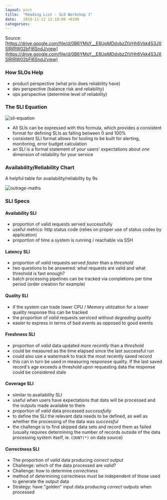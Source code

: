 ```yaml
---
layout: post
title:  "Reading List - SLO Workshop 1"
date:   2018-11-12 12:10:00 +0100
categories:
---
```

Source: [https://drive.google.com/file/d/0B6YMsY__E8UpMDdvbzZtVHh6Vkk4S3JXSlRIRW02bFl6SndJ/view](https://drive.google.com/file/d/0B6YMsY__E8UpMDdvbzZtVHh6Vkk4S3JXSlRIRW02bFl6SndJ/view)

### How SLOs Help
- product perspective (what prio does reliability have)
- dev perspective (balance risk and reliability)
- ops perspective (determine level of reliability)

### The SLI Equation

![sli-equation](https://i.imgur.com/E3vKD0f.png)

- All SLIs can be expressed with this formula, which provides a consistent format for defining SLIs as falling between 0 and 100%
- consistent SLI format allows for tooling to be built for alerting, monitoring, error budget calculation
- an SLI is a formal statement of your users' expectations about *one* dimension of reliability for your service

### Availability/Reliability Chart
A helpful table for availability/reliability by 9s

![outrage-maths](https://i.imgur.com/m9HcZCf.png)

### SLI Specs

#### Availability SLI
- proportion of valid requests served successfully
- useful metrics: http status code (relies on proper use of status codes by application)
- proportion of time a system is running / reachable via SSH

#### Latency SLI
- proportion of *valid* requests served *faster* than a *threshold*
- two questions to be answered: what requests are valid and what threshold is fast enough?
- batch processing pipelines can be tracked via completions per time period (order creation for example)

#### Quality SLI
- if the system can trade lower CPU / Memory utilization for a lower quality response this can be tracked
- the proportion of *valid* requests serviced without *degrading quality*
- easier to express in terms of bad events as opposed to good events

#### Freshness SLI
- proportion of *valid* data updated *more recently* than a *threshold*
- could be measured as the time elapsed since the last successful run
- could also use a watermark to track the most recently saved record
- this can in turn be used in measuring responose quality. If the last saved record's age exceeds a threshold upon requesting data the response could be considered stale

#### Coverage SLI
- similar to availability SLI
- useful when users have expectations that data will be processed and the outputs made available to them
- proportion of *valid* data processed *successfully*
- to define the SLI the relevant data needs to be defined, as well as whether the processing of the data was *successful*
- the challenge is to find skipped data sets and record them as failed (usually requires determining the number of records outside of the data processing system itself, ie. `COUNT(*)` on data source)

#### Correctness SLI
- The proportion of *valid* data producing *correct output*
- Challenge: which of the data processed are *valid*?
- Challenge: how to determine *correctness*
- method of determining correctness must be independent of those used to generate the output data
- Strategy: have "golden" input data producing *correct* outputs when processed

